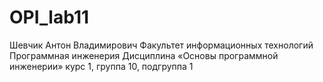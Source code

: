 # OPI_lab11
Шевчик
Антон
Владимирович
Факультет информационных технологий
Программная инженерия
Дисциплина «Основы программной инженерии»
курс 1, группа 10, подгруппа 1

